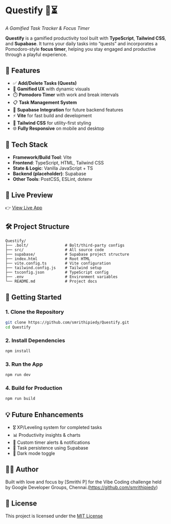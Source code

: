 # Questify 🧩⏳  
_A Gamified Task Tracker & Focus Timer_

**Questify** is a gamified productivity tool built with **TypeScript**, **Tailwind CSS**, and **Supabase**. It turns your daily tasks into “quests” and incorporates a Pomodoro-style **focus timer**, helping you stay engaged and productive through a playful experience.

## 🌟 Features

- ✅ **Add/Delete Tasks (Quests)**  
- 🧠 **Gamified UX** with dynamic visuals  
- ⏱️ **Pomodoro Timer** with work and break intervals  
- 📋 **Task Management System**  
- 🔗 **Supabase Integration** for future backend features  
- ⚡ **Vite** for fast build and development  
- 💅 **Tailwind CSS** for utility-first styling  
- 🌐 **Fully Responsive** on mobile and desktop

## 🧰 Tech Stack

- **Framework/Build Tool**: Vite
- **Frontend**: TypeScript, HTML, Tailwind CSS
- **State & Logic**: Vanilla JavaScript + TS
- **Backend (placeholder)**: Supabase
- **Other Tools**: PostCSS, ESLint, dotenv

## 📸 Live Preview

👉 [View Live App](https://questify-task-tracker.netlify.app/)

## 🛠 Project Structure

```
Questify/
├── .bolt/                # Bolt/third-party configs
├── src/                  # All source code
├── supabase/             # Supabase project structure
├── index.html            # Root HTML
├── vite.config.ts        # Vite configuration
├── tailwind.config.js    # Tailwind setup
├── tsconfig.json         # TypeScript config
├── .env                  # Environment variables
└── README.md             # Project docs
```

## 🚀 Getting Started

### 1. Clone the Repository

```bash
git clone https://github.com/smrithipiedy/Questify.git
cd Questify
```

### 2. Install Dependencies

```bash
npm install
```

### 3. Run the App

```bash
npm run dev
```

### 4. Build for Production

```bash
npm run build
```

## 💡 Future Enhancements

- 🎖️ XP/Leveling system for completed tasks
- 📊 Productivity insights & charts
- 🔔 Custom timer alerts & notifications
- 💾 Task persistence using Supabase
- 🌙 Dark mode toggle

## 🙋‍♀️ Author

Built with love and focus by [Smrithi P] for the Vibe Coding challenge held by Google Developer Groups, Chennai.(https://github.com/smrithipiedy)

## 📜 License

This project is licensed under the [MIT License](LICENSE)
